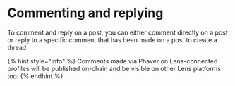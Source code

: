 # Commenting and replying

To comment and reply on a post, you can either comment directly on a post or reply to a specific comment that has been made on a post to create a thread

{% hint style="info" %}
Comments made via Phaver on Lens-connected profiles will be published on-chain and be visible on other Lens platforms too.
{% endhint %}
